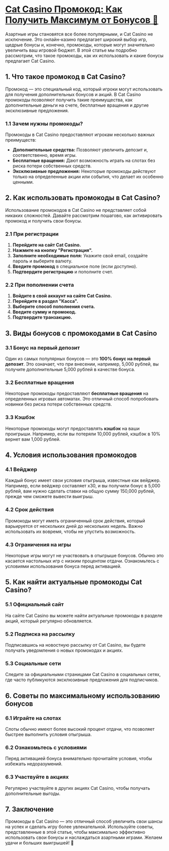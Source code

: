 # [Cat Casino Промокод: Как Получить Максимум от Бонусов 🎉](https://catchthecatthree.com/d1bfb4f94)

Азартные игры становятся все более популярными, и Cat Casino не исключение. Это онлайн-казино предлагает широкий выбор игр, щедрые бонусы и, конечно, промокоды, которые могут значительно увеличить ваш игровой бюджет. В этой статье мы подробно рассмотрим, что такое промокоды, как их использовать и какие бонусы предлагает Cat Casino.

## 1. Что такое промокод в Cat Casino?

Промокод — это специальный код, который игроки могут использовать для получения дополнительных бонусов и акций. В Cat Casino промокоды позволяют получить такие преимущества, как дополнительные деньги на счете, бесплатные вращения и другие эксклюзивные предложения.

### 1.1 Зачем нужны промокоды?

Промокоды в Cat Casino предоставляют игрокам несколько важных преимуществ:

* **Дополнительные средства:** Позволяют увеличить депозит и, соответственно, время игры.
* **Бесплатные вращения:** Дают возможность играть на слотах без риска потери собственных средств.
* **Эксклюзивные предложения:** Некоторые промокоды действуют только на определенные акции или события, что делает их особенно ценными.

## 2. Как использовать промокоды в Cat Casino?

Использование промокодов в Cat Casino не представляет собой никаких сложностей. Давайте рассмотрим пошагово, как активировать промокод и получить свои бонусы.

### 2.1 При регистрации

1. **Перейдите на сайт Cat Casino.**
2. **Нажмите на кнопку "Регистрация".**
3. **Заполните необходимые поля:** Укажите свой email, создайте пароль и выберите валюту.
4. **Введите промокод** в специальное поле (если доступно).
5. **Подтвердите регистрацию** и пополните счет.

### 2.2 При пополнении счета

1. **Войдите в свой аккаунт на сайте Cat Casino.**
2. **Перейдите в раздел "Касса".**
3. **Выберите способ пополнения счета.**
4. **Введите сумму и промокод.**
5. **Подтвердите транзакцию.**

## 3. Виды бонусов с промокодами в Cat Casino

### 3.1 Бонус на первый депозит

Один из самых популярных бонусов — это **100% бонус на первый депозит**. Это означает, что при внесении, например, 5,000 рублей, вы получите дополнительные 5,000 рублей в качестве бонуса.

### 3.2 Бесплатные вращения

Некоторые промокоды предоставляют **бесплатные вращения** на определенных игровых автоматах. Это отличный способ попробовать новинки без риска потери собственных средств.

### 3.3 Кэшбэк

Некоторые промокоды могут предоставлять **кэшбэк** на ваши проигрыши. Например, если вы потеряли 10,000 рублей, кэшбэк в 10% вернет вам 1,000 рублей.

## 4. Условия использования промокодов

### 4.1 Вейджер

Каждый бонус имеет свои условия отыгрыша, известные как вейджер. Например, если вейджер составляет x30, и вы получили бонус в 5,000 рублей, вам нужно сделать ставки на общую сумму 150,000 рублей, прежде чем сможете вывести выигрыш.

### 4.2 Срок действия

Промокоды могут иметь ограниченный срок действия, который варьируется от нескольких дней до нескольких недель. Важно использовать их вовремя, чтобы не упустить возможность.

### 4.3 Ограничения на игры

Некоторые игры могут не участвовать в отыгрыше бонусов. Обычно это касается настольных игр с низким процентом отдачи. Ознакомьтесь с условиями использования бонуса перед активацией.

## 5. Как найти актуальные промокоды Cat Casino?

### 5.1 Официальный сайт

На сайте Cat Casino вы можете найти актуальные промокоды в разделе акций, который регулярно обновляется.

### 5.2 Подписка на рассылку

Подписавшись на новостную рассылку от Cat Casino, вы будете получать уведомления о новых промокодах и акциях.

### 5.3 Социальные сети

Следите за официальными страницами Cat Casino в социальных сетях, где часто публикуются эксклюзивные предложения для подписчиков.

## 6. Советы по максимальному использованию бонусов

### 6.1 Играйте на слотах

Слоты обычно имеют более высокий процент отдачи, что позволяет быстрее выполнить условия отыгрыша.

### 6.2 Ознакомьтесь с условиями

Перед активацией бонуса внимательно прочитайте условия, чтобы избежать недоразумений.

### 6.3 Участвуйте в акциях

Регулярно участвуйте в других акциях Cat Casino, чтобы получать дополнительные выгоды.

## 7. Заключение

Промокоды в Cat Casino — это отличный способ увеличить свои шансы на успех и сделать игру более увлекательной. Используйте советы, представленные в этой статье, чтобы максимально эффективно использовать свои бонусы и наслаждаться азартными играми. Желаем удачи и больших выигрышей! 🎊

